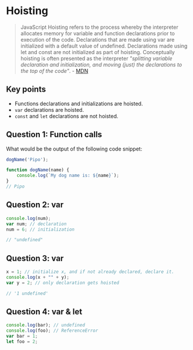 # Hoisting

> JavaScript Hoisting refers to the process whereby the interpreter allocates memory for variable
> and function declarations prior to execution of the code. Declarations that are made using var
> are initialized with a default value of undefined. Declarations made using let and const are
> not initialized as part of hoisting. Conceptually hoisting is often presented as the interpreter
> _"splitting variable declaration and initialization, and moving (just) the declarations to the
> top of the code"_.  - [MDN](https://developer.mozilla.org/en-US/docs/Glossary/Hoisting)

## Key points

* Functions declarations and initializations are hoisted.
* `var` declarations are hoisted.
* `const` and `let` declarations are not hoisted.

## Question 1: Function calls

What would be the output of the following code snippet:

```javascript
dogName('Pipo');

function dogName(name) {
	console.log(`My dog name is: ${name}`);
}
// Pipo
```

## Question 2: var

```javascript
console.log(num);
var num; // declaration
num = 6; // initialization

// "undefined"
```

## Question 3: var

```javascript
x = 1; // initialize x, and if not already declared, declare it.
console.log(x + "" + y);
var y = 2; // only declaration gets hoisted

// '1 undefined'
```

## Question 4: var & let

```javascript
console.log(bar); // undefined
console.log(foo); // ReferenceError
var bar = 1;
let foo = 2;
```
